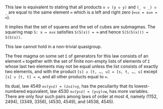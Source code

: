 This law is equivalent to stating that all products `x ◇ (y ◇ y)` and `(_ ◇ _) ◇ _` are equal to the same element `∞` which is a left and right zero (`∞◇x = x◇∞ = ∞`).

It implies that the set of squares and the set of cubes are submagmas.  The squaring map `S: x ↦ x◇x` satisfies `S(S(x)) = ∞` and hence `S(S(S(x))) = S(S(x))`.

This law cannot hold in a non-trivial quasigroup.

The free magma on some set `Σ` of generators for this law consists of an element `∞` together with the set of finite non-empty lists of elements of `Σ` whose last two elements may not be equal unless the list consists of exactly two elements, and with the product `[s] ◇ [t, …, u] = [s, t, …, u]` except `[s] ◇ [t, t] = ∞`, and all other products equal to `∞`.

Its dual, law 4549 `x◇(y◇z) = (z◇z)◇y`, has the peculiarity that its lowest-numbered equivalent, law 4530 `x◇(y◇z) = (y◇y)◇w`, has more variables.  There are only four such pairs among laws of order at most 4, namely (1152, 2494), (3349, 3356), (4530, 4549), and (4538, 4545).
